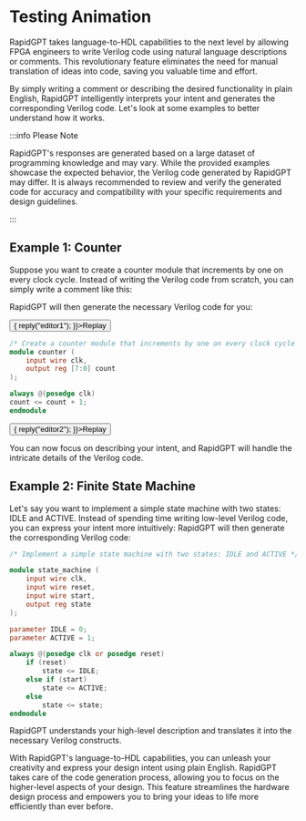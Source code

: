 # Testing Animation

RapidGPT takes language-to-HDL capabilities to the next level by allowing FPGA engineers to write Verilog code using natural language descriptions or comments. This revolutionary feature eliminates the need for manual translation of ideas into code, saving you valuable time and effort.

By simply writing a comment or describing the desired functionality in plain English, RapidGPT intelligently interprets your intent and generates the corresponding Verilog code. Let's look at some examples to better understand how it works.

:::info Please Note

RapidGPT's responses are generated based on a large dataset of programming knowledge and may vary. While the provided examples showcase the expected behavior, the Verilog code generated by RapidGPT may differ. It is always recommended to review and verify the generated code for accuracy and compatibility with your specific requirements and design guidelines.

:::

## Example 1: Counter

Suppose you want to create a counter module that increments by one on every clock cycle. Instead of writing the Verilog code from scratch, you can simply write a comment like this:

RapidGPT will then generate the necessary Verilog code for you:

<!-- <span id="editor1" style={{backgroundColor: 'red'}}> </span> -->

<!-- <Replay/> -->

<div className="e-holder">
    <button type="button" className="btn-rep rewrite" onClick={() => {     
        reply("editor1");        
        }}>Replay</button>

<div id="editor1">

```verilog showLineNumbers
/* Create a counter module that increments by one on every clock cycle */
module counter (
    input wire clk,
    output reg [7:0] count
);

always @(posedge clk)
count <= count + 1;
endmodule

```

</div>
</div>
<div className="e-holder">
     <button type="button" className="btn-rep rewrite" onClick={() => {     
        reply("editor2");        
        }}>Replay</button>

You can now focus on describing your intent, and RapidGPT will handle the intricate details of the Verilog code.

## Example 2: Finite State Machine

Let's say you want to implement a simple state machine with two states: IDLE and ACTIVE. Instead of spending time writing low-level Verilog code, you can express your intent more intuitively:
RapidGPT will then generate the corresponding Verilog code:

<div id="editor2">

```verilog showLineNumbers
/* Implement a simple state machine with two states: IDLE and ACTIVE */

module state_machine (
    input wire clk,
    input wire reset,
    input wire start,
    output reg state
);

parameter IDLE = 0;
parameter ACTIVE = 1;

always @(posedge clk or posedge reset)
    if (reset)
        state <= IDLE;
    else if (start)
        state <= ACTIVE;
    else
        state <= state;
endmodule
```

</div>
</div>
RapidGPT understands your high-level description and translates it into the necessary Verilog constructs.

With RapidGPT's language-to-HDL capabilities, you can unleash your creativity and express your design intent using plain English. RapidGPT takes care of the code generation process, allowing you to focus on the higher-level aspects of your design. This feature streamlines the hardware design process and empowers you to bring your ideas to life more efficiently than ever before.
